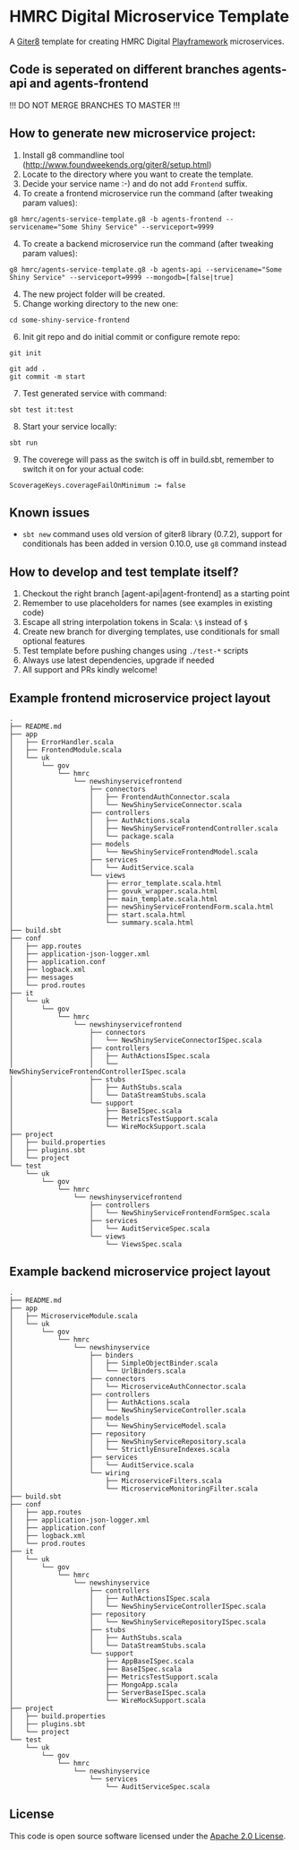 
# HMRC Digital Microservice Template

A [Giter8](http://www.foundweekends.org/giter8/) template for creating HMRC Digital [Playframework](https://playframework.com/) microservices.

## Code is seperated on different branches agents-api and agents-frontend

!!! DO NOT MERGE BRANCHES TO MASTER !!!

## How to generate new microservice project:

1. Install g8 commandline tool (http://www.foundweekends.org/giter8/setup.html)
1. Locate to the directory where you want to create the template.
2. Decide your service name :-) and do not add `Frontend` suffix.
3. To create a frontend microservice run the command (after tweaking param values):

  ```
  g8 hmrc/agents-service-template.g8 -b agents-frontend --servicename="Some Shiny Service" --serviceport=9999
  ```
  
4. To create a backend microservice run the command (after tweaking param values):

  ```
  g8 hmrc/agents-service-template.g8 -b agents-api --servicename="Some Shiny Service" --serviceport=9999 --mongodb=[false|true]
  ```

4. The new project folder will be created.
5. Change working directory to the new one:

  `cd some-shiny-service-frontend`

6. Init git repo and do initial commit or configure remote repo:

  ```
  git init
  
  git add .
  git commit -m start
  ```

7. Test generated service with command:

  ```
  sbt test it:test
  ```
  
8. Start your service locally:

  ```
  sbt run
  ```
  
9. The coverege will pass as the switch is off in build.sbt, remember to switch it on for your actual code:

  ```
  ScoverageKeys.coverageFailOnMinimum := false
  ```
  
## Known issues

* `sbt new` command uses old version of giter8 library (0.7.2), support for conditionals has been added in version 0.10.0, use `g8` command instead
  
  
## How to develop and test template itself?

1. Checkout the right branch [agent-api|agent-frontend] as a starting point
2. Remember to use placeholders for names (see examples in existing code)
3. Escape all string interpolation tokens in Scala: `\$` instead of `$` 
3. Create new branch for diverging templates, use conditionals for small optional features 
4. Test template before pushing changes using `./test-*` scripts
5. Always use latest dependencies, upgrade if needed
6. All support and PRs kindly welcome!
  
## Example frontend microservice project layout

```
.
├── README.md
├── app
│   ├── ErrorHandler.scala
│   ├── FrontendModule.scala
│   └── uk
│       └── gov
│           └── hmrc
│               └── newshinyservicefrontend
│                   ├── connectors
│                   │   ├── FrontendAuthConnector.scala
│                   │   └── NewShinyServiceConnector.scala
│                   ├── controllers
│                   │   ├── AuthActions.scala
│                   │   ├── NewShinyServiceFrontendController.scala
│                   │   └── package.scala
│                   ├── models
│                   │   └── NewShinyServiceFrontendModel.scala
│                   ├── services
│                   │   └── AuditService.scala
│                   └── views
│                       ├── error_template.scala.html
│                       ├── govuk_wrapper.scala.html
│                       ├── main_template.scala.html
│                       ├── newShinyServiceFrontendForm.scala.html
│                       ├── start.scala.html
│                       └── summary.scala.html
├── build.sbt
├── conf
│   ├── app.routes
│   ├── application-json-logger.xml
│   ├── application.conf
│   ├── logback.xml
│   ├── messages
│   └── prod.routes
├── it
│   └── uk
│       └── gov
│           └── hmrc
│               └── newshinyservicefrontend
│                   ├── connectors
│                   │   └── NewShinyServiceConnectorISpec.scala
│                   ├── controllers
│                   │   ├── AuthActionsISpec.scala
│                   │   └── NewShinyServiceFrontendControllerISpec.scala
│                   ├── stubs
│                   │   ├── AuthStubs.scala
│                   │   └── DataStreamStubs.scala
│                   └── support
│                       ├── BaseISpec.scala
│                       ├── MetricsTestSupport.scala
│                       └── WireMockSupport.scala
├── project
│   ├── build.properties
│   ├── plugins.sbt
│   └── project
└── test
    └── uk
        └── gov
            └── hmrc
                └── newshinyservicefrontend
                    ├── controllers
                    │   └── NewShinyServiceFrontendFormSpec.scala
                    ├── services
                    │   └── AuditServiceSpec.scala
                    └── views
                        └── ViewsSpec.scala
```

## Example backend microservice project layout

```
.
├── README.md
├── app
│   ├── MicroserviceModule.scala
│   └── uk
│       └── gov
│           └── hmrc
│               └── newshinyservice
│                   ├── binders
│                   │   ├── SimpleObjectBinder.scala
│                   │   └── UrlBinders.scala
│                   ├── connectors
│                   │   └── MicroserviceAuthConnector.scala
│                   ├── controllers
│                   │   ├── AuthActions.scala
│                   │   └── NewShinyServiceController.scala
│                   ├── models
│                   │   └── NewShinyServiceModel.scala
│                   ├── repository
│                   │   ├── NewShinyServiceRepository.scala
│                   │   └── StrictlyEnsureIndexes.scala
│                   ├── services
│                   │   └── AuditService.scala
│                   └── wiring
│                       ├── MicroserviceFilters.scala
│                       └── MicroserviceMonitoringFilter.scala
├── build.sbt
├── conf
│   ├── app.routes
│   ├── application-json-logger.xml
│   ├── application.conf
│   ├── logback.xml
│   └── prod.routes
├── it
│   └── uk
│       └── gov
│           └── hmrc
│               └── newshinyservice
│                   ├── controllers
│                   │   ├── AuthActionsISpec.scala
│                   │   └── NewShinyServiceControllerISpec.scala
│                   ├── repository
│                   │   └── NewShinyServiceRepositoryISpec.scala
│                   ├── stubs
│                   │   ├── AuthStubs.scala
│                   │   └── DataStreamStubs.scala
│                   └── support
│                       ├── AppBaseISpec.scala
│                       ├── BaseISpec.scala
│                       ├── MetricsTestSupport.scala
│                       ├── MongoApp.scala
│                       ├── ServerBaseISpec.scala
│                       └── WireMockSupport.scala
├── project
│   ├── build.properties
│   ├── plugins.sbt
│   └── project
└── test
    └── uk
        └── gov
            └── hmrc
                └── newshinyservice
                    └── services
                        └── AuditServiceSpec.scala
```

## License

This code is open source software licensed under the [Apache 2.0 License]("http://www.apache.org/licenses/LICENSE-2.0.html").
